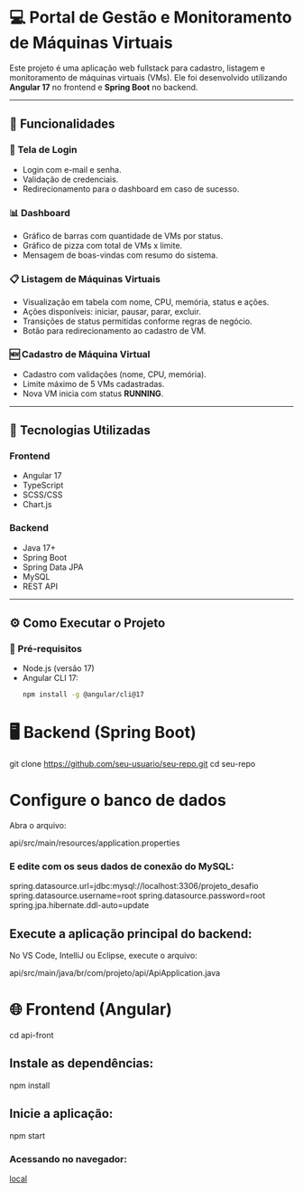 # 💻 Portal de Gestão e Monitoramento de Máquinas Virtuais

Este projeto é uma aplicação web fullstack para cadastro, listagem e monitoramento de máquinas virtuais (VMs). Ele foi desenvolvido utilizando **Angular 17** no frontend e **Spring Boot** no backend.

---

## 🚀 Funcionalidades

### 🔐 Tela de Login
- Login com e-mail e senha.
- Validação de credenciais.
- Redirecionamento para o dashboard em caso de sucesso.

### 📊 Dashboard
- Gráfico de barras com quantidade de VMs por status.
- Gráfico de pizza com total de VMs x limite.
- Mensagem de boas-vindas com resumo do sistema.

### 📋 Listagem de Máquinas Virtuais
- Visualização em tabela com nome, CPU, memória, status e ações.
- Ações disponíveis: iniciar, pausar, parar, excluir.
- Transições de status permitidas conforme regras de negócio.
- Botão para redirecionamento ao cadastro de VM.

### 🆕 Cadastro de Máquina Virtual
- Cadastro com validações (nome, CPU, memória).
- Limite máximo de 5 VMs cadastradas.
- Nova VM inicia com status **RUNNING**.

---

## 🧰 Tecnologias Utilizadas

### Frontend
- Angular 17
- TypeScript
- SCSS/CSS
- Chart.js

### Backend
- Java 17+
- Spring Boot
- Spring Data JPA
- MySQL
- REST API

---

## ⚙️ Como Executar o Projeto

### 📌 Pré-requisitos

- Node.js (versão 17)
- Angular CLI 17:
  ```bash
  npm install -g @angular/cli@17


# 🖥️ Backend (Spring Boot)

git clone https://github.com/seu-usuario/seu-repo.git
cd seu-repo


# Configure o banco de dados
Abra o arquivo:

api/src/main/resources/application.properties

### E edite com os seus dados de conexão do MySQL:

spring.datasource.url=jdbc:mysql://localhost:3306/projeto_desafio
spring.datasource.username=root
spring.datasource.password=root
spring.jpa.hibernate.ddl-auto=update

## Execute a aplicação principal do backend:
No VS Code, IntelliJ ou Eclipse, execute o arquivo:

api/src/main/java/br/com/projeto/api/ApiApplication.java

# 🌐 Frontend (Angular)

cd api-front

## Instale as dependências:
npm install

## Inicie a aplicação:
npm start

### Acessando no navegador:
[local](http://localhost:4200)